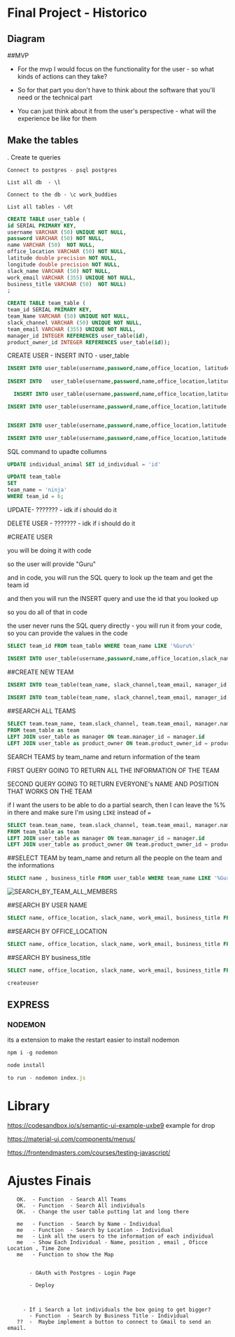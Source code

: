 # Final Project - Historico



## Diagram



##MVP

- For the mvp I would focus on the functionality for the user - so what kinds of actions can they take?

- So for that part you don't have to think about the software that you'll need or the technical part

- You can just think about it from the user's perspective - what will the experience be like for them



## Make the tables

.  Create te queries 

```
Connect to postgres - psql postgres
```

```
List all db  - \l
```

```
Connect to the db - \c work_buddies
```

```
List all tables - \dt
```



```sql
CREATE TABLE user_table ( 
id SERIAL PRIMARY KEY, 
username VARCHAR (50) UNIQUE NOT NULL, 
password VARCHAR (50) NOT NULL,
name VARCHAR (50)  NOT NULL, 
office_location VARCHAR (50) NOT NULL, 
latitude double precision NOT NULL,
longitude double precision NOT NULL,
slack_name VARCHAR (50) NOT NULL, 
work_email VARCHAR (355) UNIQUE NOT NULL, 
business_title VARCHAR (50)  NOT NULL)
;
```



```sql
CREATE TABLE team_table (
team_id SERIAL PRIMARY KEY, 
team_Name VARCHAR (50) UNIQUE NOT NULL, 
slack_channel VARCHAR (50) UNIQUE NOT NULL, 
team_email VARCHAR (355) UNIQUE NOT NULL,  
manager_id INTEGER REFERENCES user_table(id), 
product_owner_id INTEGER REFERENCES user_table(id));
```



CREATE USER - INSERT INTO - user_table

```sql
INSERT INTO user_table(username,password,name,office_location, latitude, longitude, slack_name,work_email,business_title) VALUES('naty', 321456,'Nathalia','San Francisco', 37.791030, -122.394760, 'Nathalia', 'araujo.nathalia03@gmail.com', 'Software Engineer');
  
INSERT INTO   user_table(username,password,name,office_location,latitude, longitude,slack_name,work_email,business_title) VALUES('nina', 43215678,'Nina Policastro','Brazil', -14.235004, -51.925282, 'Nina Policastro', 'ninapolicatro@gmail.com', 'Manager');

  INSERT INTO user_table(username,password,name,office_location,latitude, longitude,slack_name,work_email,business_title) VALUES('freddy', 01010101,'Freddy Cervantes','Mexico', 23.634501, -102.552788, 'Freddy Cervantes', 'freddycervantes@gmail.com', 'Product Owner');

INSERT INTO user_table(username,password,name,office_location,latitude, longitude,slack_name,work_email,business_title) VALUES( 'Flavia', 01010232,'Flavia','Spain',40.463669, -3.749220, 'Flavia Deplachet', 'flavia@gmail.com', 'Manager');


INSERT INTO user_table(username,password,name,office_location,latitude, longitude,slack_name,work_email,business_title) VALUES('bia', 32145678,'Beatriz Guerra','Texas', 31.968599, -99.901810, 'Bia', 'bia@gmail.com', 'Software Engineer');

INSERT INTO user_table(username,password,name,office_location,latitude, longitude,slack_name,work_email,business_title) VALUES( 'maria regina', 01010101,'Maria Regina','Canada', 56.130367, -106.346771, 'Maria Regina', 'mariaregina@gmail.com', 'Software Engineer');
```



SQL command to upadte collumns

```sql
UPDATE individual_animal SET id_individual = 'id'

UPDATE team_table 
SET 
team_name = 'ninja'
WHERE team_id = 6;
```



UPDATE- ??????? - idk if i should do it

DELETE USER - ??????? - idk if i should do it



#CREATE USER



you will be doing it with code

so the user will provide "Guru"

and in code, you will run the SQL query to look up the team and get the team id

and then you will run the INSERT query and use the id that you looked up

so you do all of that in code

the user never runs the SQL query directly - you will run it from your code, so you can provide the values in the code

```sql
SELECT team_id FROM team_table WHERE team_name LIKE '%Guru%'

INSERT INTO user_table(username,password,name,office_location,slack_name,work_email,business_title, team_id) VALUES('romulo', 240304,'Romulo Araujo','China', 'romulo', 'romulo_araujo@gmail.com', 'Software Engineer',team_id);
```





##CREATE NEW TEAM

```sql
INSERT INTO team_table(team_name, slack_channel,team_email, manager_id, product_owner_id) VALUES(' Sale Gurus', '#gurus_team', 'sales_gurus@gmail.com' , 4,3 );
  
INSERT INTO team_table(team_name, slack_channel,team_email, manager_id, product_owner_id) VALUES(' Ninja', '#ninjas', 'ninjas@gmail.com' , 2,3 );
```

##SEARCH ALL TEAMS

```sql
SELECT team.team_name, team.slack_channel, team.team_email, manager.name as manager_name, product_owner.name as product_owner_name
FROM team_table as team
LEFT JOIN user_table as manager ON team.manager_id = manager.id
LEFT JOIN user_table as product_owner ON team.product_owner_id = product_owner.id;
```



SEARCH TEAMS by team_name and return information of the team

FIRST QUERY GOING TO RETURN ALL THE INFORMATION OF THE TEAM 

SECOND QUERY GOING TO RETURN EVERYONE's NAME AND POSITION THAT WORKS ON THE TEAM

if I want the users to be able to do a partial search, then I can leave the %% in there and make sure I'm using `LIKE` instead of `=`

````sql
SELECT team.team_name, team.slack_channel, team.team_email, manager.name as manager_name, product_owner.name as product_owner_name
FROM team_table as team
LEFT JOIN user_table as manager ON team.manager_id = manager.id
LEFT JOIN user_table as product_owner ON team.product_owner_id = product_owner.id WHERE team.team_name LIKE '%Guru%';
````

##SELECT TEAM by team_name and return all the people on the team and the informations

```sql
SELECT name , business_title FROM user_table WHERE team_name LIKE '%Guru%';
```

![SEARCH_BY_TEAM_ALL_MEMBERS](/Users/naty/techtonica/techtonica-projects/FINAL_PROJECT/table_photos/SEARCH_BY_TEAM_ALL_MEMBERS.png)



##SEARCH BY   USER NAME

```sql
SELECT name, office_location, slack_name, work_email, business_title FROM user_table WHERE name LIKE '%Nina%';
```



##SEARCH BY OFFICE_LOCATION

```sql
SELECT name, office_location, slack_name, work_email, business_title FROM user_table WHERE office_location LIKE '%San%';
```



##SEARCH BY business_title

```sql
SELECT name, office_location, slack_name, work_email, business_title FROM user_table WHERE business_title LIKE '%Software Engineer%';
```





```sql
createuser

```





## EXPRESS

### NODEMON

its a extension to make the restart easier to install nodemon

```javascript
npm i -g nodemon
```

```javascript
node install
```

```javascript
to run - nodemon index.js
```



# Library

https://codesandbox.io/s/semantic-ui-example-uxbe9 example for drop

https://material-ui.com/components/menus/







https://frontendmasters.com/courses/testing-javascript/



# Ajustes Finais

```
   OK.  - Function  - Search All Teams
   OK.  - Function  - Search All individuals  
   OK.  - Change the user table putting lat and long there 
   
   me   - Function  - Search by Name - Individual
   me   - Function  - Search by Location - Individual  
   me   - Link all the users to the information of each individual
   me   - Show Each Individual - Name, position , email , Oficce Location , Time Zone
   me   - Function to show the Map
          
           
       - OAuth with Postgres - Login Page
       
       - Deploy
  
    
       
     - If i Search a lot individuals the box going to get bigger?
       - Function  - Search by Business Title - Individual
   ??  -  Maybe implement a button to connect to Gmail to send an email.
```

